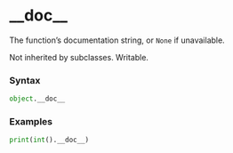 # \_\_doc\_\_

The function’s documentation string, or `None` if unavailable.

Not inherited by subclasses. Writable.

### Syntax

```python
object.__doc__
```

### Examples

```python
print(int().__doc__)
```